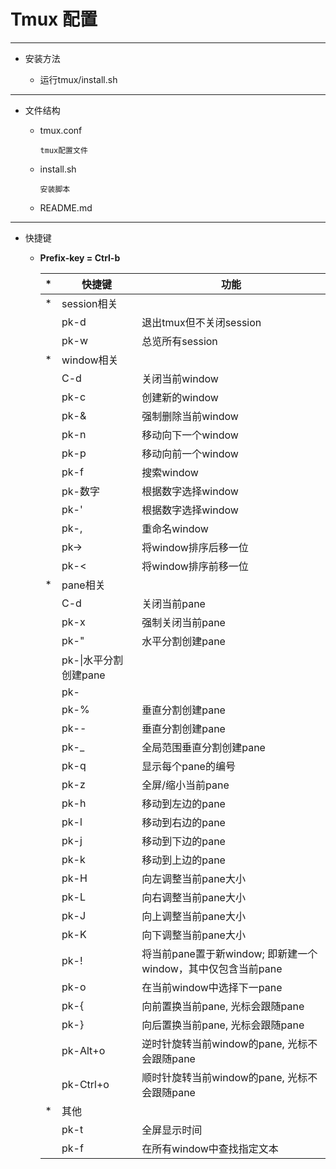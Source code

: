 
# Tmux 配置

----

* 安装方法

  * 运行tmux/install.sh

----

* 文件结构

  * tmux.conf

        tmux配置文件

  * install.sh

        安装脚本

  * README.md

----

* 快捷键

  * **Prefix-key = Ctrl-b**

    |*|快捷键|功能|
    |-|------|----|
    |*|session相关||
    ||pk-d|退出tmux但不关闭session|
    ||pk-w|总览所有session|
    |*|window相关||
    ||C-d|关闭当前window|
    ||pk-c|创建新的window|
    ||pk-&|强制删除当前window|
    ||pk-n|移动向下一个window|
    ||pk-p|移动向前一个window|
    ||pk-f|搜索window|
    ||pk-数字|根据数字选择window|
    ||pk-'|根据数字选择window|
    ||pk-,|重命名window|
    ||pk->|将window排序后移一位|
    ||pk-<|将window排序前移一位|
    |*|pane相关||
    ||C-d|关闭当前pane|
    ||pk-x|强制关闭当前pane|
    ||pk-"|水平分割创建pane|
    ||pk-\|水平分割创建pane|
    ||pk-||全局范围水平分割创建pane|
    ||pk-%|垂直分割创建pane|
    ||pk--|垂直分割创建pane|
    ||pk-_|全局范围垂直分割创建pane|
    ||pk-q|显示每个pane的编号|
    ||pk-z|全屏/缩小当前pane|
    ||pk-h|移动到左边的pane|
    ||pk-l|移动到右边的pane|
    ||pk-j|移动到下边的pane|
    ||pk-k|移动到上边的pane|
    ||pk-H|向左调整当前pane大小|
    ||pk-L|向右调整当前pane大小|
    ||pk-J|向上调整当前pane大小|
    ||pk-K|向下调整当前pane大小|
    ||pk-!|将当前pane置于新window; 即新建一个window，其中仅包含当前pane|
    ||pk-o|在当前window中选择下一pane|
    ||pk-{|向前置换当前pane, 光标会跟随pane|
    ||pk-}|向后置换当前pane, 光标会跟随pane|
    ||pk-Alt+o|逆时针旋转当前window的pane, 光标不会跟随pane|
    ||pk-Ctrl+o|顺时针旋转当前window的pane, 光标不会跟随pane|
    |*|其他||
    ||pk-t|全屏显示时间|
    ||pk-f|在所有window中查找指定文本|
